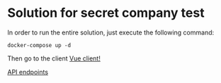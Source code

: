 # Solution for secret company test

In order to run the entire solution, just execute the following command:
```
docker-compose up -d
```

Then go to the client
 [Vue client!](http://localhost:8181)


[API endpoints](https://documenter.getpostman.com/view/8001176/TVzPoKLs)